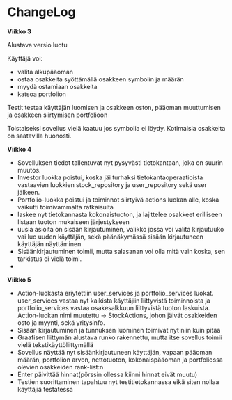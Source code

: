 # ChangeLog

**Viikko 3**

Alustava versio luotu

Käyttäjä voi: 
- valita alkupääoman
- ostaa osakkeita syöttämällä osakkeen symbolin ja määrän
- myydä ostamiaan osakkeita
- katsoa portfolion

Testit testaa käyttäjän luomisen ja osakkeen oston, pääoman muuttumisen ja osakkeen siirtymisen portfolioon

Toistaiseksi sovellus vielä kaatuu jos symbolia ei löydy. Kotimaisia osakkeita on saatavilla huonosti.

**Viikko 4**

- Sovelluksen tiedot tallentuvat nyt pysyvästi tietokantaan, joka on suurin muutos.
- Investor luokka poistui, koska jäi turhaksi tietokantaoperaatioista vastaavien luokkien stock_repository ja user_repository sekä user jälkeen.
- Portfolio-luokka poistui ja toiminnot siirtyivä actions luokan alle, koska vaikutti toimivammalta ratkaisulta
- laskee nyt tietokannasta kokonaistuoton, ja lajittelee osakkeet erilliseen listaan tuoton mukaiseen järjestykseen
- uusia asioita on sisään kirjautuminen, valikko jossa voi valita kirjautuuko vai luo uuden käyttäjän, sekä päänäkymässä sisään kirjautuneen käyttäjän näyttäminen
- Sisäänkirjautuminen toimii, mutta salasanan voi olla mitä vain koska, sen tarkistus ei vielä toimi.
- 

**Viikko 5**
- Action-luokasta eriytettiin user_services ja portfolio_services luokat. user_services vastaa nyt kaikista käyttäjiin liittyvistä toiminnoista ja portfolio_services vastaa osakesalkkuun liittyvistä tuoton laskuista. Action-luokan nimi muutettu -> StockActions, johon jäivät osakkeiden osto ja myynti, sekä yritysinfo.
- Sisään kirjautuminen ja tunnuksen luominen toimivat nyt niin kuin pitää
- Graafisen liittymän alustava runko rakennettu, mutta itse sovellus toimii vielä tekstikäyttöliittymällä
- Sovellus näyttää nyt sisäänkirjautuneen käyttäjän, vapaan pääoman määrän, portfolion arvon, nettotuoton, kokonaispääoman ja portfoliossa olevien osakkeiden rank-list:n
- Enter päivittää hinnat(pörssin ollessa kiinni hinnat eivät muutu)
- Testien suorittaminen tapahtuu nyt testitietokannassa eikä siten nollaa käyttäjiä testatessa

